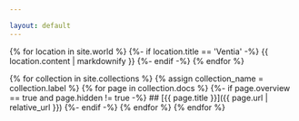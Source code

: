 ```yaml
---

layout: default
---
```

{% for location in site.world %}
{%- if location.title == 'Ventia' -%}
{{ location.content | markdownify }}
{%- endif -%}
{% endfor %}

{% for collection in site.collections %}
{% assign collection_name = collection.label %}
{% for page in collection.docs %}
	{%- if page.overview == true and page.hidden != true -%}
		## [{{ page.title }}]({{ page.url | relative_url }})
	{%- endif -%}
{% endfor %}
{% endfor %}